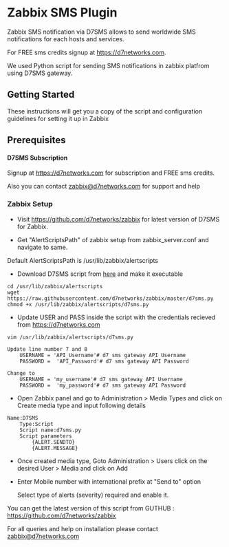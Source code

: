 # Zabbix SMS Plugin

Zabbix SMS notification via D7SMS allows to send worldwide SMS notifications for each hosts and services. 

For FREE sms credits signup at https://d7networks.com. 

We used Python script for sending SMS notifications in zabbix platfrom using D7SMS gateway.

## Getting Started
These instructions will get you a copy of the script and configuration guidelines for setting it up in Zabbix

## Prerequisites


#### D7SMS Subscription
Signup at https://d7networks.com for subscription and FREE sms credits. 

Also you can contact zabbix@d7networks.com for support and help


### Zabbix Setup


- Visit https://github.com/d7networks/zabbix for latest version of D7SMS for Zabbix.

- Get "AlertScriptsPath" of zabbix setup from zabbix_server.conf and navigate to same. 

Default AlertScriptsPath is /usr/lib/zabbix/alertscripts
 - Download D7SMS script from [here](https://raw.githubusercontent.com/d7networks/zabbix/master/d7sms.py) and make it executable
```
cd /usr/lib/zabbix/alertscripts
wget https://raw.githubusercontent.com/d7networks/zabbix/master/d7sms.py
chmod +x /usr/lib/zabbix/alertscripts/d7sms.py
```
- Update USER and PASS inside the script with the credentials recieved from  https://d7networks.com
```
vim /usr/lib/zabbix/alertscripts/d7sms.py

Update line number 7 and 8
    USERNAME = 'API_Username'# d7 sms gateway API Username
    PASSWORD =  'API_Password'# d7 sms gateway API Password

Change to 
    USERNAME = 'my_username'# d7 sms gateway API Username
    PASSWORD =  'my_password'# d7 sms gateway API Password
```

- Open Zabbix panel and go to Administration > Media Types and click on Create media type and input following details



```
Name:D7SMS
    Type:Script
    Script name:d7sms.py
    Script parameters
        {ALERT.SENDTO}
        {ALERT.MESSAGE}
```

- Once created media type, Goto Administration > Users click on the desired User > Media and click on Add


- Enter Mobile number with international prefix at "Send to" option

    Select type of alerts (severity) required and enable it. 
    
    
You can get the latest version of this script from GUTHUB : https://github.com/d7networks/zabbix

For all queries and help on installation please contact zabbix@d7networks.com

